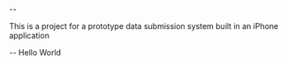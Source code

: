 
--

This is a project for a prototype data submission system built in an iPhone application

--
Hello World
